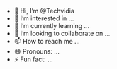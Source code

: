 - 👋 Hi, I’m @Techvidia
- 👀 I’m interested in ...
- 🌱 I’m currently learning ...
- 💞️ I’m looking to collaborate on ...
- 📫 How to reach me ...
- 😄 Pronouns: ...
- ⚡ Fun fact: ...

<!---
Techvidia/Techvidia is a ✨ special ✨ repository because its `README.md` (this file) appears on your GitHub profile.
You can click the Preview link to take a look at your changes.
--->
